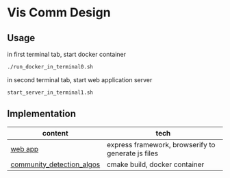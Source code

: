 # Vis Comm Design

## Usage

in first terminal tab, start docker container

```zsh
./run_docker_in_terminal0.sh
```

in second terminal tab, start web application server

```zsh
start_server_in_terminal1.sh
```

## Implementation

content | tech
--- | ---
[web app](web_app) | express framework, browserify to generate js files
[community_detection_algos](community_detection_algos) | cmake build, docker container
